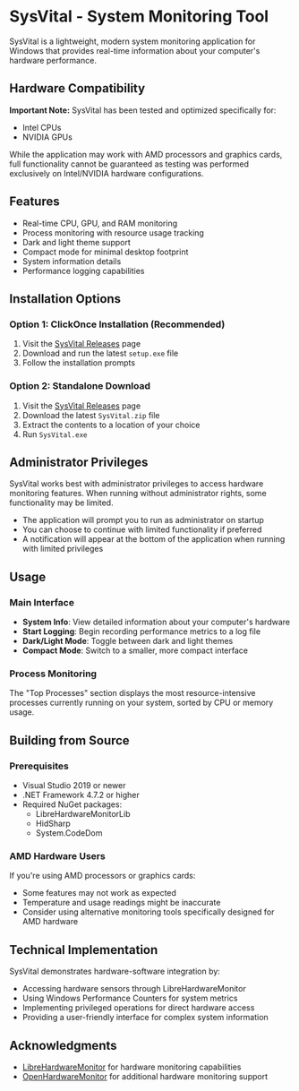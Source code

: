# SysVital - System Monitoring Tool

SysVital is a lightweight, modern system monitoring application for Windows that provides real-time information about your computer's hardware performance.

## Hardware Compatibility

**Important Note:** SysVital has been tested and optimized specifically for:
- Intel CPUs
- NVIDIA GPUs

While the application may work with AMD processors and graphics cards, full functionality cannot be guaranteed as testing was performed exclusively on Intel/NVIDIA hardware configurations.

## Features

- Real-time CPU, GPU, and RAM monitoring
- Process monitoring with resource usage tracking
- Dark and light theme support
- Compact mode for minimal desktop footprint
- System information details
- Performance logging capabilities

## Installation Options

### Option 1: ClickOnce Installation (Recommended)

1. Visit the [SysVital Releases](https://github.com/AlexSWagner/SysVital/releases) page
2. Download and run the latest `setup.exe` file
3. Follow the installation prompts

### Option 2: Standalone Download

1. Visit the [SysVital Releases](https://github.com/AlexSWagner/SysVital/releases) page
2. Download the latest `SysVital.zip` file
3. Extract the contents to a location of your choice
4. Run `SysVital.exe`

## Administrator Privileges

SysVital works best with administrator privileges to access hardware monitoring features. When running without administrator rights, some functionality may be limited.

- The application will prompt you to run as administrator on startup
- You can choose to continue with limited functionality if preferred
- A notification will appear at the bottom of the application when running with limited privileges

## Usage

### Main Interface

- **System Info**: View detailed information about your computer's hardware
- **Start Logging**: Begin recording performance metrics to a log file
- **Dark/Light Mode**: Toggle between dark and light themes
- **Compact Mode**: Switch to a smaller, more compact interface

### Process Monitoring

The "Top Processes" section displays the most resource-intensive processes currently running on your system, sorted by CPU or memory usage.

## Building from Source

### Prerequisites

- Visual Studio 2019 or newer
- .NET Framework 4.7.2 or higher
- Required NuGet packages:
  - LibreHardwareMonitorLib
  - HidSharp
  - System.CodeDom

### AMD Hardware Users

If you're using AMD processors or graphics cards:
- Some features may not work as expected
- Temperature and usage readings might be inaccurate
- Consider using alternative monitoring tools specifically designed for AMD hardware

## Technical Implementation

SysVital demonstrates hardware-software integration by:
- Accessing hardware sensors through LibreHardwareMonitor
- Using Windows Performance Counters for system metrics
- Implementing privileged operations for direct hardware access
- Providing a user-friendly interface for complex system information

## Acknowledgments

- [LibreHardwareMonitor](https://github.com/LibreHardwareMonitor/LibreHardwareMonitor) for hardware monitoring capabilities
- [OpenHardwareMonitor](https://openhardwaremonitor.org/) for additional hardware monitoring support 
